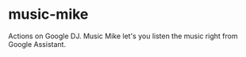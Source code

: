 # music-mike
Actions on Google DJ. Music Mike let's you listen the music right from Google Assistant.
